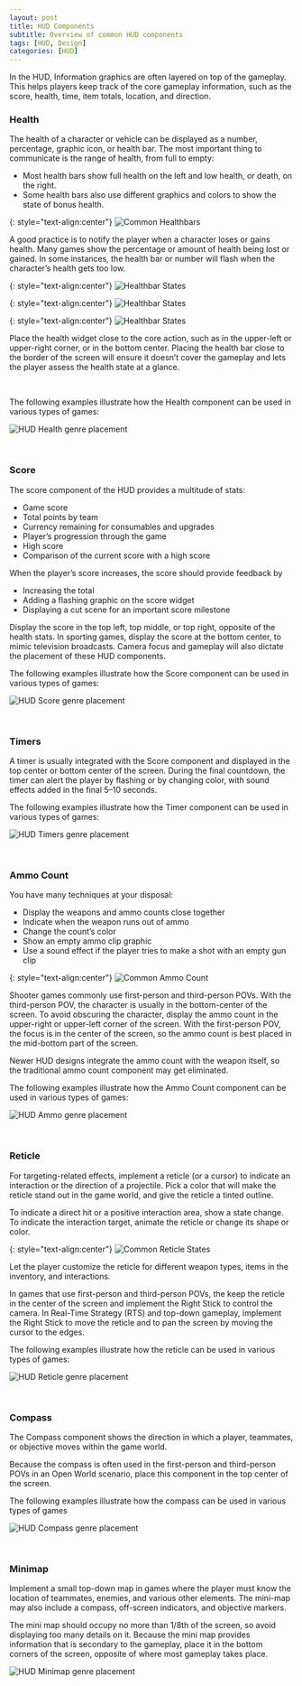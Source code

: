 ```yaml
---
layout: post
title: HUD Components
subtitle: Overview of common HUD components
tags: [HUD, Design]
categories: [HUD]
---
```


In the HUD, Information graphics are often layered on top of the gameplay. This helps players keep track of the core gameplay information, such as the score, health, time, item totals, location, and direction.

### Health

The health of a character or vehicle can be displayed as a number, percentage, graphic icon, or health bar. The most important thing to communicate is the range of health, from full to empty:
- Most health bars show full health on the left and low health, or death, on the right.
- Some health bars also use different graphics and colors to show the state of bonus health.

{: style="text-align:center"}
![Common Healthbars](/privatebebomalaka/img/HUD_Healthbars.png)

A good practice is to notify the player when a character loses or gains health. Many games show the percentage or amount of health being lost or gained. In some instances, the health bar or number will flash when the character’s health gets too low.

{: style="text-align:center"}
![Healthbar States](/privatebebomalaka/img/HUD_Health_Loss.gif)

{: style="text-align:center"}
![Healthbar States](/privatebebomalaka/img/HUD_Health_Gain.gif)

{: style="text-align:center"}
![Healthbar States](/privatebebomalaka/img/HUD_Low_Health.gif)

Place the health widget close to the core action, such as in the upper-left or upper-right corner, or in the bottom center. Placing the health bar close to the border of the screen will ensure it doesn’t cover the gameplay and lets the player assess the health state at a glance.

<br>

The following examples illustrate how the Health component can be used in various types of games:

![HUD Health genre placement](/privatebebomalaka/img/Health_HUD_Genres.gif)

<br>

### Score

The score component of the HUD provides a multitude of stats:

- Game score
- Total points by team
- Currency remaining for consumables and upgrades
- Player’s progression through the game
- High score
- Comparison of the current score with a high score

When the player’s score increases, the score should provide feedback by

- Increasing the total
- Adding a flashing graphic on the score widget
- Displaying a cut scene for an important score milestone

Display the score in the top left, top middle, or top right, opposite of the health stats. In sporting games, display the score at the bottom center, to mimic television broadcasts. Camera focus and gameplay will also dictate the placement of these HUD components.

The following examples illustrate how the Score component can be used in various types of games:

![HUD Score genre placement](/privatebebomalaka/img/Score_HUD_Genres.gif)

<br>

### Timers

A timer is usually integrated with the Score component and displayed in the top center or bottom center of the screen. During the final countdown, the timer can alert the player by flashing or by changing color, with sound effects added in the final 5–10 seconds.

The following examples illustrate how the Timer component can be used in various types of games:

![HUD Timers genre placement](/privatebebomalaka/img/Timer_HUD_Genres.gif)

<br>

### Ammo Count

You have many techniques at your disposal:

- Display the weapons and ammo counts close together
- Indicate when the weapon runs out of ammo
- Change the count’s color
- Show an empty ammo clip graphic
- Use a sound effect if the player tries to make a shot with an empty gun clip

{: style="text-align:center"}
![Common Ammo Count](/privatebebomalaka/img/HUD_Ammocount.png)

Shooter games commonly use first-person and third-person POVs. With the third-person POV, the character is usually in the bottom-center of the screen. To avoid obscuring the character, display the ammo count in the upper-right or upper-left corner of the screen. With the first-person POV, the focus is in the center of the screen, so the ammo count is best placed in the mid-bottom part of the screen. 

Newer HUD designs integrate the ammo count with the weapon itself, so the traditional ammo count component may get eliminated.

The following examples illustrate how the Ammo Count component can be used in various types of games:

![HUD Ammo genre placement](/privatebebomalaka/img/Ammo_HUD_Genres.gif)

<br>

### Reticle

For targeting-related effects, implement a reticle (or a cursor) to indicate an interaction or the direction of a projectile. Pick a color that will make the reticle stand out in the game world, and give the reticle a tinted outline.

To indicate a direct hit or a positive interaction area, show a state change. To indicate the interaction target, animate the reticle or change its shape or color. 

{: style="text-align:center"}
![Common Reticle States](/privatebebomalaka/img/HUD_Reticle_States.png)

Let the player customize the reticle for different weapon types, items in the inventory, and interactions.

In games that use first-person and third-person POVs, the keep the reticle in the center of the screen and implement the Right Stick to control the camera. In Real-Time Strategy (RTS) and top-down gameplay, implement the Right Stick to move the reticle and to pan the screen by moving the cursor to the edges.

The following examples illustrate how the reticle can be used in various types of games:

![HUD Reticle genre placement](/privatebebomalaka/img/Reticle_HUD_Genres.gif)

<br>

### Compass

The Compass component shows the direction in which a player, teammates, or objective moves within the game world.

Because the compass is often used in the first-person and third-person POVs in an Open World scenario, place this component in the top center of the screen.

The following examples illustrate how the compass can be used in various types of games

![HUD Compass genre placement](/privatebebomalaka/img/Compass_HUD_Genres.gif)

<br>

### Minimap

Implement a small top-down map in games where the player must know the location of teammates, enemies, and various other elements. The mini-map may also include a compass, off-screen indicators, and objective markers.

The mini map should occupy no more than 1/8th of the screen, so avoid displaying too many details on it. Because the mini map provides information that is secondary to the gameplay, place it in the bottom corners of the screen, opposite of where most gameplay takes place.

![HUD Minimap genre placement](/privatebebomalaka/img/Minimap_HUD_Genres.gif)

<br>
